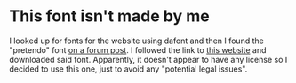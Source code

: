 # This font isn't made by me
I looked up for fonts for the website using dafont and then I found the "pretendo" font [on a forum post](https://www.dafont.com/es/forum/read/26850/the-nintendo-font). I followed the link to [this website](https://www.abstractfonts.com/font/11800?text=Nintendo) and downloaded said font. Apparently, it doesn't appear to have any license so I decided to use this one, just to avoid any "potential legal issues".